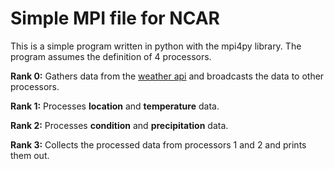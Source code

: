 Simple MPI file for NCAR
=======

This is a simple program written in python with the mpi4py library. The program assumes the definition of 4 processors. 

**Rank 0:** Gathers data from the [weather api](https://www.weatherapi.com/) and broadcasts the data to other processors.

**Rank 1:** Processes **location** and **temperature** data.

**Rank 2:** Processes **condition** and **precipitation** data.

**Rank 3:** Collects the processed data from processors 1 and 2 and prints them out. 
